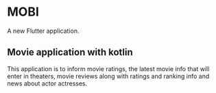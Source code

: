 # MOBI

A new Flutter application.

## Movie application with kotlin

This application is to inform movie ratings, the latest movie info that will enter in theaters, movie reviews along with ratings and ranking info and news about actor actresses.
